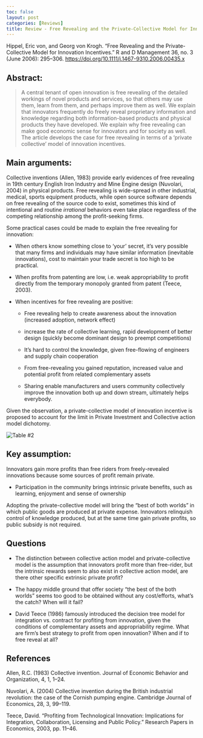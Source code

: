 ```yaml
---
toc: false
layout: post
categories: [Reviews]
title: Review - Free Revealing and the Private-Collective Model for Innovation Incentives
---
```

Hippel, Eric von, and Georg von Krogh. “Free Revealing and the Private-Collective Model for Innovation Incentives.” R and D Management 36, no. 3 (June 2006): 295–306. https://doi.org/10.1111/j.1467-9310.2006.00435.x

## Abstract:
> A central tenant of open innovation is free revealing of the detailed workings of novel products and services, so that others may use them, learn from them, and perhaps improve them as well. We explain that innovators frequently do freely reveal proprietary information and knowledge regarding both information-based products and physical products they have developed. We explain why free revealing can make good economic sense for innovators and for society as well. The article develops the case for free revealing in terms of a ‘private collective’ model of innovation incentives.

## Main arguments:
Collective inventions (Allen, 1983) provide early evidences of free revealing in 19th century English Iron Industry and Mine Engine design (Nuvolari, 2004) in physical products. Free revealing is wide-spread in other industrial, medical, sports equipment products, while open source software depends on free revealing of the source code to exist, sometimes this kind of intentional and routine *irrational* behaviors even take place regardless of the competing relationship among the profit-seeking firms.

Some practical cases could be made to explain the free revealing for innovation:

- When others know something close to ‘your’ secret, it’s very possible that many firms and individuals may have similar information (inevitable innovations), cost to maintain your trade secret is too high to be practical.

- When profits from patenting are low, i.e. weak appropriability to profit directly from the temporary monopoly granted from patent (Teece, 2003).

- When incentives for free revealing are positive:

    * Free revealing help to create awareness about the innovation (increased adoption, network effect)

    * increase the rate of collective learning, rapid development of better design (quickly become dominant design to preempt competitions)

    * It’s hard to control the knowledge, given free-flowing of engineers and supply chain cooperation

    * From free-revealing you gained reputation, increased value and potential profit from related complementary assets

    * Sharing enable manufacturers and users community collectively improve the innovation both up and down stream, ultimately helps everybody.

Given the observation, a private-collective model of innovation incentive is proposed to account for the limit in Private Investment and Collective action model dichotomy.

![Table #2](../../../../images/free.revealing.table2.png)

## Key assumption: 
Innovators gain more profits than free riders from freely-revealed innovations because some sources of profit remain private.

- Participation in the community brings intrinsic private benefits, such as learning, enjoyment and sense of ownership

Adopting the private-collective model will bring the “best of both worlds” in which public goods are produced at private expense. Innovators relinquish control of knowledge produced, but at the same time gain private profits, so public subsidy is not required.

## Questions
- The distinction between collective action model and private-collective model is the assumption that innovators profit more than free-rider, but the intrinsic rewards seem to also exist in collective action model, are there other specific extrinsic private profit?

- The happy middle ground that offer society “the best of the both worlds” seems too good to be obtained without any cost/efforts, what’s the catch? When will it fail?

- David Teece (1986) famously introduced the decision tree model for integration vs. contract for profiting from innovation, given the conditions of complementary assets and appropriability regime. What are firm’s best strategy to profit from open innovation? When and if to free reveal at all?

## References

Allen, R.C. (1983) Collective invention. Journal of Economic Behavior and Organization, 4, 1, 1–24.

Nuvolari, A. (2004) Collective invention during the British industrial revolution: the case of the Cornish pumping engine. Cambridge Journal of Economics, 28, 3, 99–119.

Teece, David. “Profiting from Technological Innovation: Implications for Integration, Collaboration, Licensing and Public Policy.” Research Papers in Economics, 2003, pp. 11–46.